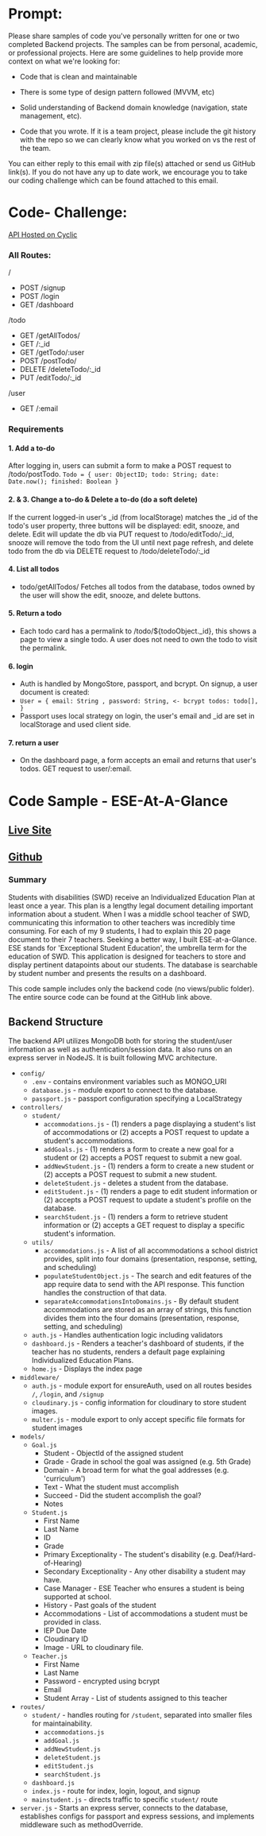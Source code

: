 # Prompt:

Please share samples of code you've personally written for one or two completed Backend projects. The samples can be from personal, academic, or professional projects. Here are some guidelines to help provide more context on what we're looking for:

- Code that is clean and maintainable

- There is some type of design pattern followed (MVVM, etc)

- Solid understanding of Backend domain knowledge (navigation, state management, etc).

- Code that you wrote. If it is a team project, please include the git history with the repo so we can clearly know what you worked on vs the rest of the team.

You can either reply to this email with zip file(s) attached or send us GitHub link(s). If you do not have any up to date work, we encourage you to take our coding challenge which can be found attached to this email.

# Code- Challenge:

[ API Hosted on Cyclic](https://backend-for-rl.cyclic.app/)

### All Routes:

/
+ POST /signup
+ POST /login
+ GET /dashboard

/todo 
  + GET /getAllTodos/ 
  + GET /:_id 
  + GET /getTodo/:user 
  + POST /postTodo/ 
  + DELETE /deleteTodo/:_id 
  + PUT /editTodo/:_id
  
/user
  + GET /:email

### Requirements

#### 1. Add a to-do

After logging in, users can submit a form to make a POST request to /todo/postTodo.
`Todo = {
user: ObjectID;
todo: String;
date: Date.now();
finished: Boolean
}`

#### 2. & 3. Change a to-do & Delete a to-do (do a soft delete)

If the current logged-in user's _id (from localStorage) matches the _id of the todo's user property, three buttons will be displayed: edit, snooze, and delete. Edit will update the db via PUT request to /todo/editTodo/:_id, snooze will remove the todo from the UI until next page refresh, and delete todo from the db via DELETE request to /todo/deleteTodo/:_id

#### 4. List all todos

- todo/getAllTodos/ Fetches all todos from the database, todos owned by the user will show the edit, snooze, and delete buttons.

#### 5. Return a todo

- Each todo card has a permalink to /todo/${todoObject.\_id}, this shows a page to view a single todo. A user does not need to own the todo to visit the permalink.

#### 6. login

- Auth is handled by MongoStore, passport, and bcrypt. On signup, a user document is created:
- `User = {
  email: String ,
  password: String, <- bcrypt
  todos: todo[],
  }`
- Passport uses local strategy on login, the user's email and \_id are set in localStorage and used client side.

#### 7. return a user

- On the dashboard page, a form accepts an email and returns that user's todos. GET request to user/:email.



# Code Sample - ESE-At-A-Glance
## [Live Site](https://ese-at-a-glance.cyclic.app/)
## [Github](https://github.com/Brandon-Schefstad/ESEAtAGlance)

### Summary

Students with disabilities (SWD) receive an Individualized Education Plan at least once a year. This plan is a lengthy legal document detailing important information about a student. When I was a middle school teacher of SWD, communicating this information to other teachers was incredibly time consuming. For each of my 9 students, I had to explain this  20 page document to their 7 teachers. Seeking a better way, I built ESE-at-a-Glance. ESE stands for 'Exceptional Student Education', the umbrella term for the education of SWD. This application is designed for teachers to store and display pertinent datapoints about our students. The database is searchable by student number and presents the results on a dashboard.

This code sample includes only the backend code (no views/public folder). The entire source code can be found at the GitHub link above.

## Backend Structure

The backend API utilizes MongoDB both for storing the student/user information as well as authentication/session data. It also runs on an express server in NodeJS. It is built following MVC architecture.

- `config/`
  - `.env` - contains environment variables such as MONGO_URI
  - `database.js` - module export to connect to the database.
  - `passport.js` - passport configuration specifying a LocalStrategy
- `controllers/`
  - `student/` 
    - `accommodations.js` - (1) renders a page displaying a student's list of accommodations or (2) accepts a POST request to update a student's accommodations.
    - `addGoals.js` - (1) renders a form to create a new goal for a student or (2) accepts a POST request to submit a new goal.
    - `addNewStudent.js` - (1) renders a form to create a new student or (2) accepts a POST request to submit a new student.
    - `deleteStudent.js` - deletes a student from the database.
    - `editStudent.js` - (1) renders a page to edit student information or (2) accepts a POST request to update a student's profile on the database.
    - `searchStudent.js` - (1) renders a form to retrieve student information or (2) accepts a GET request to display a specific student's information.
  - `utils/`
    - `accommodations.js` - A list of all accommodations a school district provides, split into four domains (presentation, response, setting, and scheduling)
    - `populateStudentObject.js` - The search and edit features of the app require data to send with the API response. This function handles the construction of that data.
    - `separateAccommodationsIntoDomains.js` - By default student accommodations are stored as an array of strings, this function divides them into the four domains (presentation, response, setting, and scheduling)
  - `auth.js` - Handles authentication logic including validators
  - `dashboard.js` - Renders a teacher's dashboard of students, if the teacher has no students, renders a default page explaining Individualized Education Plans.
  - `home.js` - Displays the index page
- `middleware/`
  - `auth.js` - module export for ensureAuth, used on all routes besides `/`, `/login`, and `/signup`
  - `cloudinary.js` - config information for cloudinary to store student images.
  - `multer.js` - module export to only accept specific file formats for student images
- `models/`
  - `Goal.js`
    - Student - ObjectId of the assigned student
    - Grade - Grade in school the goal was assigned (e.g. 5th Grade)
    - Domain - A broad term for what the goal addresses (e.g. 'curriculum')
    - Text - What the student must accomplish
    - Succeed - Did the student accomplish the goal?
    - Notes
  - `Student.js`
    - First Name
    - Last Name
    - ID
    - Grade
    - Primary Exceptionality - The student's disability (e.g. Deaf/Hard-of-Hearing)
    - Secondary Exceptionality - Any other disability a student may have.
    - Case Manager - ESE Teacher who ensures a student is being supported at school.
    - History - Past goals of the student
    - Accommodations - List of accommodations a student must be provided in class.
    - IEP Due Date
    - Cloudinary ID
    - Image - URL to cloudinary file.
  - `Teacher.js`
    - First Name
    - Last Name
    - Password - encrypted using bcrypt
    - Email
    - Student Array - List of students assigned to this teacher
- `routes/`
  - `student/` - handles routing for `/student`, separated into smaller files for maintainability.
    - `accommodations.js`
    - `addGoal.js`
    - `addNewStudent.js`
    - `deleteStudent.js`
    - `editStudent.js`
    - `searchStudent.js`
  - `dashboard.js`
  - `index.js` - route for index, login, logout, and signup
  - `mainstudent.js` - directs traffic to specific `student/` route
- `server.js` - Starts an express server, connects to the database, establishes configs for passport and express sessions, and implements middleware such as methodOverride.


